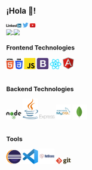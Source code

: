 ## ¡Hola 👋!


<div>
  <a href="#" target="_blank"><img src='./images/linkedin.svg' alt='LinkedIn' width="8%"></a>
  <a href="#" target="_blank"><img src='./images/twitter.svg' alt='Twitter' width="3%" title=''></a>
  <a href="#" target="_blank"><img src='./images/youtube.svg' alt='YouTube' width="3%"></a>
</div>


<a href="https://github.com/anuraghazra/github-readme-stats">
  <img align="center" 
       src="https://github-readme-stats.vercel.app/api?username=Osnayder&count_private=true&show_icons=true&include_all_commits=true&hide_border=true&hide_title=true" />
</a>
<a href="https://github.com/anuraghazra/github-readme-stats">
  <img align="center" 
       src="https://github-readme-stats.vercel.app/api/top-langs/?username=Osnayder&langs_count=3&hide_title=true&hide_border=true" />
</a>


### Frontend Technologies

<div>
  <img src ="./images/html-5.svg" alt="HTML5 logo" width="4%" title='HTML5'/>
  <img src ="./images/css-3.svg" alt="CSS3 logo" width="4%" title='CSS3'/>
  <img src ="./images/javascript.svg" alt="JavaScript logo" width="6%" title='JavaScript'/>
  <img src ="./images/bootstrap.svg" alt="Bootstrap logo" width="6%" title='Bootstrap'/>
  <img src ="./images/react.svg" alt="React logo" width="6%" title='React'/>
  <img src ="./images/angular-icon.svg" alt="Angular logo" width="6%" title='Angular'/>
</div>
<br>

### Backend Technologies

<div>
  <img src ="./images/nodejs.svg" alt="Node logo" width="8%" title='Nodejs'/>
  <img src ="./images/java.svg" alt="Java logo" width="8%" title='Java'/>
  <img src ="./images/express.svg" alt="Express logo" width="8%" title='Express'/>
  <img src ="./images/mysql.svg" alt="MySql logo" width="8%" title='MYSQL'/>
  <img src ="./images/mongodb.svg" alt="MongoBd logo" width="8%" title='MongoDB'/>
</div>
<br>

### Tools

<div>
  <img src ="./images/eclipse.svg" alt="Eclipse logo" width="8%" title='Eclipse'/>
  <img src ="./images/visual-studio-code.svg" alt="VS Code logo" width="8%" title='Visual Studio Code'/>
  <img src ="./images/netbeans.svg" alt="Netbeans logo" width="8%" title='NetBeans'/>
  <img src ="./images/git.svg" alt="Git logo" width="8%" title='Git'/>
</div>
<br>
<!--
**Osnayder/Osnayder** is a ✨ _special_ ✨ repository because its `README.md` (this file) appears on your GitHub profile.

Here are some ideas to get you started:

- 🔭 I’m currently working on ...
- 🌱 I’m currently learning ...
- 👯 I’m looking to collaborate on ...
- 🤔 I’m looking for help with ...
- 💬 Ask me about ...
- 📫 How to reach me: ...
- 😄 Pronouns: ...
- ⚡ Fun fact: ...
-->
